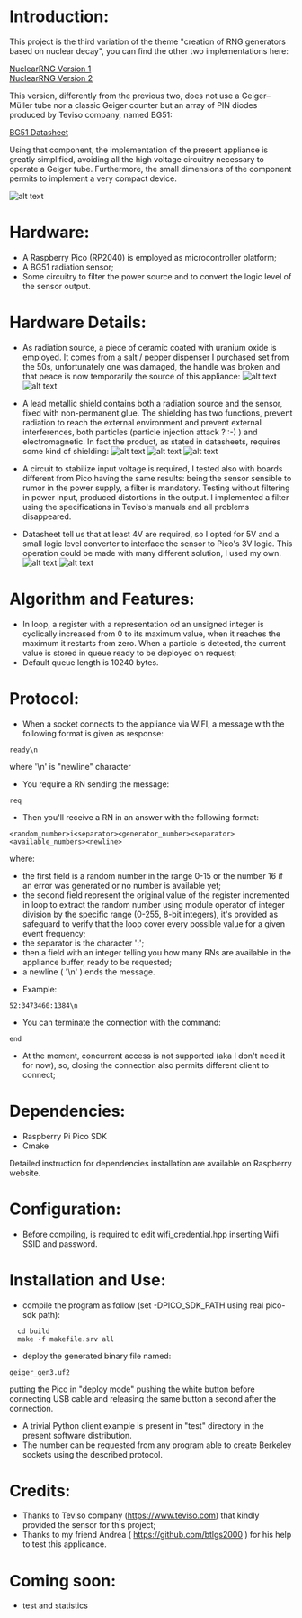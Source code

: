 Introduction:
=============

This project is the third variation of the theme "creation of RNG generators based on nuclear decay",  you can find the other two implementations here:

[NuclearRNG Version 1](https://github.com/gbonacini/nuclear_random_number_generator)<BR>
[NuclearRNG Version 2](https://github.com/gbonacini/nuclear_rng_generation2)

This version, differently from the previous two, does not use a Geiger–Müller tube nor a classic Geiger counter but an array of PIN diodes produced by Teviso company, named BG51:
 
[BG51 Datasheet](https://www.teviso.com/file/pdf/bg51-data-specification.pdf)

Using that component, the implementation of the present appliance is greatly simplified, avoiding all the high voltage circuitry necessary to operate a Geiger tube. Furthermore, the small dimensions of the component permits to implement a very compact device.

![alt text](./screenshots/appliance.jpg "Appliance")

Hardware:
=========

* A Raspberry Pico (RP2040) is employed as microcontroller platform;
* A BG51 radiation sensor;
* Some circuitry to filter the power source and to convert the logic level of the sensor output.

Hardware Details:
=================

* As radiation source, a piece of ceramic coated with uranium oxide is employed. It comes from a salt / pepper dispenser I purchased set from the 50s, unfortunately one was damaged, the handle was broken and that peace is now temporarily the source of this appliance:
![alt text](./screenshots/source_1.jpg "Source")
![alt text](./screenshots/source_2.jpg "Source 2")

* A lead metallic shield contains both a radiation source and the sensor, fixed with non-permanent glue. The shielding has two functions, prevent radiation to reach the external environment and prevent external interferences, both particles (particle injection attack ? :-) ) and electromagnetic. In fact the product, as stated in datasheets, requires some kind of shielding:
![alt text](./screenshots/chamber_1.jpg "Chamber")
![alt text](./screenshots/chamber_2.jpg "Chamber 2")
![alt text](./screenshots/assembly_1.jpg "Chamber 2")

* A circuit to stabilize input voltage is required, I tested also with boards different from Pico having the same results: being the sensor sensible to rumor in the power supply, a filter is mandatory. Testing without filtering in power input, produced distortions in the output.  I implemented a filter using the specifications in Teviso's manuals and all problems disappeared.

*  Datasheet tell us that at least 4V are required, so I opted for 5V and a small logic level converter to interface the sensor to Pico's 3V logic. This operation could be made with many different solution, I used my own.
![alt text](./screenshots/sensor.jpg "Test")
![alt text](./screenshots/bboard.jpg "Circuit")


Algorithm and Features:
=======================

* In loop, a register with a representation od an unsigned integer is cyclically increased from 0 to its maximum value, when it reaches the maximum it restarts from zero. When a particle is detected, the current value is stored in queue ready to be deployed on request;
* Default queue length is 10240 bytes.

Protocol:
=========

* When a socket connects to the appliance via WIFI, a message with the following format is given as response:
```shell
ready\n
```
<sp><sp><sp>where '\n' is "newline" character
* You require a RN sending the message:
```shell
req
```
* Then you'll receive a RN in an answer with the following format:
```shell
<random_number>i<separator><generator_number><separator><available_numbers><newline>
```
<sp><sp><sp>where:
  - the first field is a random number in the range 0-15 or the number 16 if an error was generated or no number is available yet;
  - the second field represent the original value of the register incremented in loop to extract the random number using module operator of integer division by the specific range (0-255, 8-bit integers), it's provided as safeguard to verify that the loop cover every possible value for a given event frequency; 
  - the separator is the character ':';
  - then a field with an integer telling you how many RNs are available in the appliance buffer, ready to be requested;
  - a newline ( '\n' ) ends the message.
* Example:
```shell
52:3473460:1384\n
```

* You can terminate the connection with the command:
```shell
end
```
* At the moment, concurrent access is not supported (aka I don't need it for now), so, closing the connection also permits different client to connect;

Dependencies:
=============

* Raspberry Pi Pico SDK
* Cmake

Detailed instruction for dependencies installation are available on Raspberry website.

Configuration:
==============

* Before compiling, is required to edit wifi_credential.hpp inserting Wifi SSID and password.

Installation and Use:
=====================

- compile the program as follow (set -DPICO_SDK_PATH using real pico-sdk path):
```shell
  cd build
  make -f makefile.srv all
```
- deploy the generated binary file named:
```shell
geiger_gen3.uf2 
```
  putting the Pico in "deploy mode" pushing the white button before connecting USB cable and releasing the same button a second after the connection.
- A trivial Python client example is present in "test" directory in the present software distribution.
- The number can be requested from any program able to create Berkeley sockets using the described protocol.

Credits:
========

- Thanks to Teviso company (https://www.teviso.com) that kindly provided the sensor for this project;
- Thanks to my friend Andrea ( https://github.com/btlgs2000 ) for his help to test this applicance.


Coming soon:
============

- test and statistics
